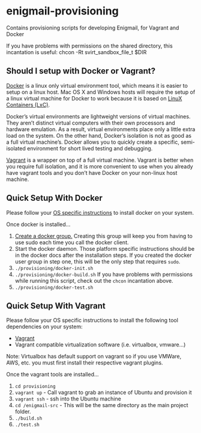 # enigmail-provisioning
Contains provisioning scripts for developing Enigmail, for Vagrant and Docker

If you have problems with permissions on the shared directory, this incantation is useful:
 chcon -Rt svirt_sandbox_file_t $DIR

## Should I setup with Docker or Vagrant?
[Docker](https://www.docker.com) is a linux only virtual environment tool, which means it is easier to setup on a linux host. Mac OS X and Windows hosts will require the setup of a linux virtual machine for Docker to work because it is based on [LinuX Containers (LxC)](https://linuxcontainers.org).

Docker’s virtual environments are lightweight versions of virtual machines. They aren’t distinct virtual computers with their own processors and hardware emulation. As a result, virtual environments place only a little extra load on the system. On the other hand, Docker’s isolation is not as good as a full virtual machine’s. Docker allows you to quickly create a specific, semi-isolated environment for short lived testing and debugging.

[Vagrant](https://www.vagrantup.com) is a wrapper on top of a full virtual machine. Vagrant is better when you require full isolation, and it is more convenient to use when you already have vagrant tools and you don’t have Docker on your non-linux host machine.

## Quick Setup With Docker
Please follow your [OS specific instructions](https://docs.docker.com/installation/#installation) to install docker on your system.

Once docker is installed...

1. [Create a docker group.](https://docs.docker.com/installation/ubuntulinux/#create-a-docker-group) Creating this group will keep you from having to use sudo each time you call the docker client.
2. Start the docker daemon. Those platform specific instructions should be in the docker docs after the installation steps. If you created the docker user group in step one, this will be the only step that requires `sudo`.
3. `./provisioning/docker-init.sh`
4. `./provisioning/docker-build.sh` If you have problems with permissions while running this script, check out the `chcon` incantation above.
5. `./provisioning/docker-test.sh`

## Quick Setup With Vagrant
Please follow your OS specific instructions to install the following tool dependencies on your system:
* [Vagrant](https://www.vagrantup.com)
* Vagrant compatible virtualization software (i.e. virtualbox, vmware...)

Note: Virtualbox has default support on vagrant so if you use VMWare, AWS, etc. you must first install their respective vagrant plugins.

Once the vagrant tools are installed...

1. `cd provisioning`
2. `vagrant up` - Call vagrant to grab an instance of Ubuntu and provision it
3. `vagrant ssh` - ssh into the Ubuntu machine
4. `cd /enigmail-src` - This will be the same directory as the main project folder.
5. `./build.sh `
6. `./test.sh `
